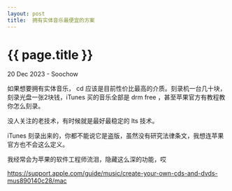 ```yaml
---
layout: post
title:  拥有实体音乐最便宜的方案
---
```


{{ page.title }}
================
<p class="meta">20 Dec 2023 - Soochow</p>

如果想要拥有实体音乐， cd 应该是目前性价比最高的介质。刻录机一台几十块，刻录光盘一张2块钱，iTunes 买的音乐全部是 drm free ，甚至苹果官方有教程教你怎么刻录。

没人关注的老技术，有时候就是最好最稳定的 lts 技术。

iTunes 刻录出来的，你都不能说它是盗版，虽然没有研究法律条文，我想连苹果官方也不会这么定义。

我经常会为苹果的软件工程师流泪，隐藏这么深的功能，哎

[https://support.apple.com/guide/music/create-your-own-cds-and-dvds-mus890140c28/mac
](https://support.apple.com/guide/music/create-your-own-cds-and-dvds-mus890140c28/mac
)
